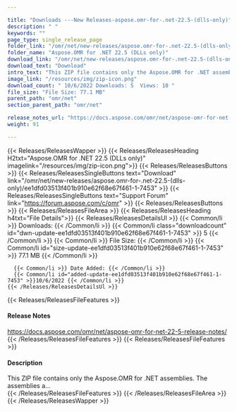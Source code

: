 ```yaml
---

title: "Downloads ---New Releases-aspose.omr-for-.net-22.5-(dlls-only)"
description: " "
keywords: ""
page_type: single_release_page
folder_link: "/omr/net/new-releases/aspose.omr-for-.net-22.5-(dlls-only)/"
folder_name: "Aspose.OMR for .NET 22.5 (DLLs only)"
download_link: "/omr/net/new-releases/aspose.omr-for-.net-22.5-(dlls-only)/ee1dfd03513f401b910e62f68e67f461-1-7453"
download_text: "Download"
intro_text: "This ZIP file contains only the Aspose.OMR for .NET assemblies. The assemblies a..."
image_link: "/resources/img/zip-icon.png"
download_count: " 10/6/2022 Downloads: 5  Views: 10 "
file_size: "File Size: 77.1 MB"
parent_path: "omr/net"
section_parent_path: "omr/net"

release_notes_url: "https://docs.aspose.com/omr/net/aspose-omr-for-net-22-5-release-notes/"
weight: 91

---
```


{{< Releases/ReleasesWapper >}}
  {{< Releases/ReleasesHeading H2txt="Aspose.OMR for .NET 22.5 (DLLs only)" imagelink="/resources/img/zip-icon.png">}}
  {{< Releases/ReleasesButtons >}}
    {{< Releases/ReleasesSingleButtons text="Download" link="/omr/net/new-releases/aspose.omr-for-.net-22.5-(dlls-only)/ee1dfd03513f401b910e62f68e67f461-1-7453" >}}
    {{< Releases/ReleasesSingleButtons text="Support Forum" link="https://forum.aspose.com/c/omr" >}}
  {{< Releases/ReleasesButtons >}}
  {{< Releases/ReleasesFileArea >}}
    {{< Releases/ReleasesHeading h4txt="File Details">}}
    {{< Releases/ReleasesDetailsUl >}}
      {{< Common/li >}} Downloads: {{< /Common/li >}}
      {{< Common/li class="downloadcount" id="dwn-update-ee1dfd03513f401b910e62f68e67f461-1-7453" >}} 5 {{< /Common/li >}}
      {{< Common/li >}} File Size: {{< /Common/li >}}
      {{< Common/li id="size-update-ee1dfd03513f401b910e62f68e67f461-1-7453" >}} 77.1 MB {{< /Common/li >}}

      {{< Common/li >}} Date Added: {{< /Common/li >}}
      {{< Common/li id="added-update-ee1dfd03513f401b910e62f68e67f461-1-7453" >}}10/6/2022 {{< /Common/li >}}
    {{< /Releases/ReleasesDetailsUl >}}

  {{< Releases/ReleasesFileFeatures >}}
      <h4>Release Notes</h4><div><a href='https://docs.aspose.com/omr/net/aspose-omr-for-net-22-5-release-notes/'>https://docs.aspose.com/omr/net/aspose-omr-for-net-22-5-release-notes/</a></div>
  {{< /Releases/ReleasesFileFeatures >}}
  {{< Releases/ReleasesFileFeatures >}}
      <h4>Description</h4><div class="HTMLDescription">This ZIP file contains only the Aspose.OMR for .NET assemblies. The assemblies a...</div>
  {{< /Releases/ReleasesFileFeatures >}}
 {{< /Releases/ReleasesFileArea >}}
{{< /Releases/ReleasesWapper >}}


